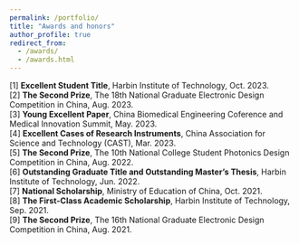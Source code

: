 ```yaml
---
permalink: /portfolio/
title: "Awards and honors"
author_profile: true
redirect_from: 
  - /awards/
  - /awards.html
---
```

[1] **Excellent Student Title**, Harbin Institute of Technology, Oct. 2023.  
[2] **The Second Prize**, The 18th National Graduate Electronic Design Competition in China, Aug. 2023.  
[3] **Young Excellent Paper**, China Biomedical Engineering Coference and Medical Innovation Summit, May. 2023.  
[4] **Excellent Cases of Research Instruments**, China Association for Science and Technology (CAST), Mar. 2023.  
[5] **The Second Prize**, The 10th National College Student Photonics Design Competition in China, Aug. 2022.  
[6] **Outstanding Graduate Title and Outstanding Master’s Thesis**, Harbin Institute of Technology, Jun. 2022.  
[7] **National Scholarship**, Ministry of Education of China, Oct. 2021.  
[8] **The First-Class Academic Scholarship**, Harbin Institute of Technology, Sep. 2021.  
[9] **The Second Prize**, The 16th National Graduate Electronic Design Competition in China, Aug. 2021.  

